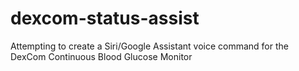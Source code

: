 # dexcom-status-assist
Attempting to create a Siri/Google Assistant voice command for the DexCom Continuous Blood Glucose Monitor
